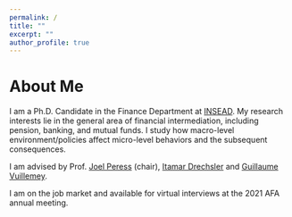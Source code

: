```yaml
---
permalink: /
title: ""
excerpt: ""
author_profile: true
---
```


# About Me
I am a Ph.D. Candidate in the Finance Department at [INSEAD](https://www.insead.edu/faculty-research/academic-areas/finance). My research interests lie in the general area of financial intermediation, including pension, banking, and mutual funds. I study how macro-level environment/policies affect micro-level behaviors and the subsequent consequences. 

I am advised by Prof. [Joel Peress](https://faculty.insead.edu/joel-peress/home) (chair), [Itamar Drechsler](https://sites.google.com/site/idrechsl/) and [Guillaume Vuillemey](https://sites.google.com/site/guillaumevuillemey/home). 


I am on the job market and available for virtual interviews at the 2021 AFA annual meeting.

<!-- 
I received my Bachelor’s Degree in Risk Management Science at the Chinese University of Hong Kong, and Master's Degree in Statistics at the University of British Columbia. 
 
---
# Recent News
* Oct 7, 2020: Revised draft [“JMP”](../files/JMP_Jinyuan.pdf)
* Jul 10, 2020:  Revised draft ["Flight to Bitcoin"](https://papers.ssrn.com/sol3/papers.cfm?abstract_id=3278469)
-->

